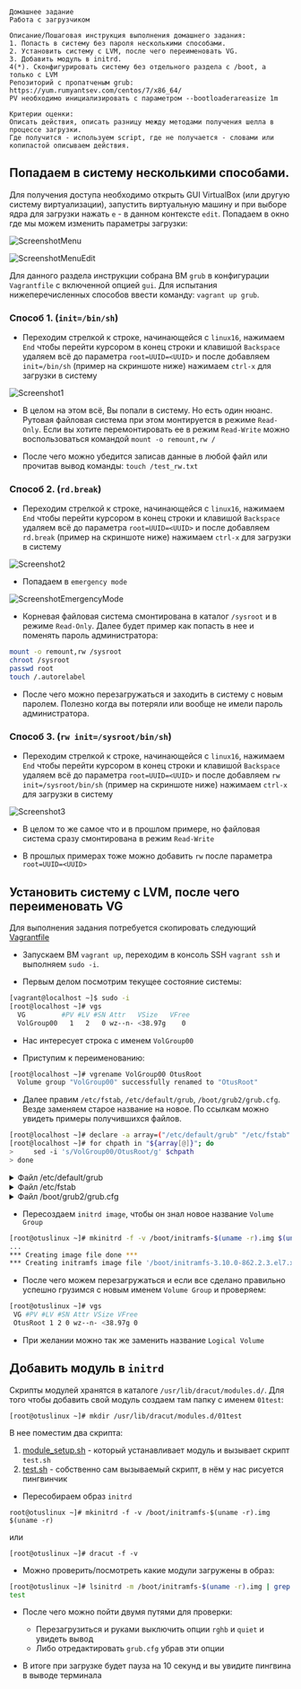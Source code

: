 ```
Домашнее задание
Работа с загрузчиком

Описание/Пошаговая инструкция выполнения домашнего задания:
1. Попасть в систему без пароля несколькими способами.
2. Установить систему с LVM, после чего переименовать VG.
3. Добавить модуль в initrd.
4(*). Сконфигурировать систему без отдельного раздела с /boot, а только с LVM
Репозиторий с пропатченым grub: https://yum.rumyantsev.com/centos/7/x86_64/
PV необходимо инициализировать с параметром --bootloaderareasize 1m

Критерии оценки:
Описать действия, описать разницу между методами получения шелла в процессе загрузки.
Где получится - используем script, где не получается - словами или копипастой описываем действия.
```
## Попадаем в систему несколькими способами. 

Для получения доступа необходимо открыть GUI VirtualBox (или другую систему виртуализации), запустить виртуальную машину и при выборе ядра для загрузки нажать `e` - в данном контексте `edit`. Попадаем в окно где мы можем изменить параметры загрузки:

![ScreenshotMenu](https://raw.githubusercontent.com/mmmex/grub/master/Screenshot_MenuGrub.png)

![ScreenshotMenuEdit](https://raw.githubusercontent.com/mmmex/grub/master/Screenshot_MenuEdit.png)

Для данного раздела инструкции собрана ВМ `grub` в конфигурации `Vagrantfile` с включенной опцией `gui`. Для испытания нижеперечисленных способов ввести команду: `vagrant up grub`.

### Способ 1. (`init=/bin/sh`)

* Переходим стрелкой к строке, начинающейся с `linux16`, нажимаем `End` чтобы перейти курсором в конец строки и клавишой `Backspace` удаляем всё до параметра `root=UUID=<UUID>` и после добавляем `init=/bin/sh` (пример на скриншоте ниже) нажимаем `сtrl-x` для загрузки в систему

![Screenshot1](https://raw.githubusercontent.com/mmmex/grub/master/Screenshot1.png)

* В целом на этом всё, Вы попали в систему. Но есть один нюанс. Рутовая файловая система при этом монтируется в режиме `Read-Only`. Если вы хотите перемонтировать ее в режим `Read-Write` можно воспользоваться командой `mount -o remount,rw /`

* После чего можно убедится записав данные в любой файл или прочитав вывод команды: `touch /test_rw.txt`

### Способ 2. (`rd.break`)

* Переходим стрелкой к строке, начинающейся с `linux16`, нажимаем `End` чтобы перейти курсором в конец строки и клавишой `Backspace` удаляем всё до параметра `root=UUID=<UUID>` и после добавляем `rd.break` (пример на скриншоте ниже) нажимаем `сtrl-x` для загрузки в систему

![Screenshot2](https://raw.githubusercontent.com/mmmex/grub/master/Screenshot2.png)

* Попадаем в `emergency mode` 

![ScreenshotEmergencyMode](https://raw.githubusercontent.com/mmmex/grub/master/Screenshot_EmergencyMode.png)

* Корневая файловая система смонтирована в каталог `/sysroot` и в режиме `Read-Only`. Далее будет пример как попасть в нее и поменять пароль администратора:

```sh
mount -o remount,rw /sysroot
chroot /sysroot
passwd root
touch /.autorelabel
```

* После чего можно перезагружаться и заходить в систему с новым паролем. Полезно когда вы потеряли или вообще не имели пароль администратора.

### Способ 3. (`rw init=/sysroot/bin/sh`)

* Переходим стрелкой к строке, начинающейся с `linux16`, нажимаем `End` чтобы перейти курсором в конец строки и клавишой `Backspace` удаляем всё до параметра `root=UUID=<UUID>` и после добавляем `rw init=/sysroot/bin/sh` (пример на скриншоте ниже) нажимаем `сtrl-x` для загрузки в систему

![Screenshot3](https://raw.githubusercontent.com/mmmex/grub/master/Screenshot3.png)

* В целом то же самое что и в прошлом примере, но файловая система сразу смонтирована в режим `Read-Write`

* В прошлых примерах тоже можно добавить `rw` после параметра `root=UUID=<UUID>`

## Установить систему с LVM, после чего переименовать VG

Для выполнения задания потребуется скопировать следующий [Vagrantfile](https://github.com/mmmex/homework3/blob/master/Vagrantfile)

* Запускаем ВМ `vagrant up`, переходим в консоль SSH `vagrant ssh` и выполняем `sudo -i`.

* Первым делом посмотрим текущее состояние системы:

```bash
[vagrant@localhost ~]$ sudo -i
[root@localhost ~]# vgs
  VG         #PV #LV #SN Attr   VSize   VFree
  VolGroup00   1   2   0 wz--n- <38.97g    0
```

* Нас интересует строка с именем `VolGroup00`

* Приступим к переименованию:

```bash
[root@localhost ~]# vgrename VolGroup00 OtusRoot
  Volume group "VolGroup00" successfully renamed to "OtusRoot"
```

* Далее правим `/etc/fstab`, `/etc/default/grub`, `/boot/grub2/grub.cfg`. Везде заменяем старое название на новое. По ссылкам можно увидеть примеры получившихся файлов.

```bash
[root@localhost ~]# declare -a array=("/etc/default/grub" "/etc/fstab" "/boot/grub2/grub.cfg")
[root@localhost ~]# for chpath in "${array[@]}"; do
>     sed -i 's/VolGroup00/OtusRoot/g' $chpath
> done
```

<details><summary>Файл /etc/default/grub</summary>
<code>
GRUB_TIMEOUT=1
GRUB_DISTRIBUTOR="$(sed 's, release .*$,,g' /etc/system-release)"
GRUB_DEFAULT=saved
GRUB_DISABLE_SUBMENU=true
GRUB_TERMINAL_OUTPUT="console"
GRUB_CMDLINE_LINUX="no_timer_check console=tty0 console=ttyS0,115200n8 net.ifnames=0 biosdevname=0 elevator=noop crashkernel=auto rd.lvm.lv=OtusRoot/LogVol00 rd.lvm.lv=OtusRoot/LogVol01 rhgb quiet"
GRUB_DISABLE_RECOVERY="true"
</code>
</details>

<details><summary>Файл /etc/fstab</summary>
<code>
#
# /etc/fstab
# Created by anaconda on Sat May 12 18:50:26 2018
#
# Accessible filesystems, by reference, are maintained under '/dev/disk'
# See man pages fstab(5), findfs(8), mount(8) and/or blkid(8) for more info
#
/dev/mapper/OtusRoot-LogVol00 /                       xfs     defaults        0 0
UUID=570897ca-e759-4c81-90cf-389da6eee4cc /boot                   xfs     defaults        0 0
/dev/mapper/OtusRoot-LogVol01 swap                    swap    defaults        0 0
</code>
</details>

<details><summary>Файл /boot/grub2/grub.cfg</summary>
<code>
#
# DO NOT EDIT THIS FILE
#
# It is automatically generated by grub2-mkconfig using templates
# from /etc/grub.d and settings from /etc/default/grub
#

### BEGIN /etc/grub.d/00_header ###
set pager=1

if [ -s $prefix/grubenv ]; then
  load_env
fi
if [ "${next_entry}" ] ; then
   set default="${next_entry}"
   set next_entry=
   save_env next_entry
   set boot_once=true
else
   set default="${saved_entry}"
fi

if [ x"${feature_menuentry_id}" = xy ]; then
  menuentry_id_option="--id"
else
  menuentry_id_option=""
fi

export menuentry_id_option

if [ "${prev_saved_entry}" ]; then
  set saved_entry="${prev_saved_entry}"
  save_env saved_entry
  set prev_saved_entry=
  save_env prev_saved_entry
  set boot_once=true
fi

function savedefault {
  if [ -z "${boot_once}" ]; then
    saved_entry="${chosen}"
    save_env saved_entry
  fi
}

function load_video {
  if [ x$feature_all_video_module = xy ]; then
    insmod all_video
  else
    insmod efi_gop
    insmod efi_uga
    insmod ieee1275_fb
    insmod vbe
    insmod vga
    insmod video_bochs
    insmod video_cirrus
  fi
}

terminal_output console
if [ x$feature_timeout_style = xy ] ; then
  set timeout_style=menu
  set timeout=1
# Fallback normal timeout code in case the timeout_style feature is
# unavailable.
else
  set timeout=1
fi
### END /etc/grub.d/00_header ###

### BEGIN /etc/grub.d/00_tuned ###
set tuned_params=""
set tuned_initrd=""
### END /etc/grub.d/00_tuned ###

### BEGIN /etc/grub.d/01_users ###
if [ -f ${prefix}/user.cfg ]; then
  source ${prefix}/user.cfg
  if [ -n "${GRUB2_PASSWORD}" ]; then
    set superusers="root"
    export superusers
    password_pbkdf2 root ${GRUB2_PASSWORD}
  fi
fi
### END /etc/grub.d/01_users ###

### BEGIN /etc/grub.d/10_linux ###
menuentry 'CentOS Linux (3.10.0-862.2.3.el7.x86_64) 7 (Core)' --class centos --class gnu-linux --class gnu --class os --unrestricted $menuentry_id_option 'gnulinux-3.10.0-862.2.3.el7.x86_64-advanced-b60e9498-0baa-4d9f-90aa-069048217fee' {
        load_video
        set gfxpayload=keep
        insmod gzio
        insmod part_msdos
        insmod xfs
        set root='hd0,msdos2'
        if [ x$feature_platform_search_hint = xy ]; then
          search --no-floppy --fs-uuid --set=root --hint='hd0,msdos2'  570897ca-e759-4c81-90cf-389da6eee4cc
        else
          search --no-floppy --fs-uuid --set=root 570897ca-e759-4c81-90cf-389da6eee4cc
        fi
        linux16 /vmlinuz-3.10.0-862.2.3.el7.x86_64 root=/dev/mapper/OtusRoot-LogVol00 ro no_timer_check console=tty0 console=ttyS0,115200n8 net.ifnames=0 biosdevname=0 elevator=noop crashkernel=auto rd.lvm.lv=OtusRoot/LogVol00 rd.lvm.lv=OtusRoot/LogVol01 rhgb quiet
        initrd16 /initramfs-3.10.0-862.2.3.el7.x86_64.img
}
if [ "x$default" = 'CentOS Linux (3.10.0-862.2.3.el7.x86_64) 7 (Core)' ]; then default='Advanced options for CentOS Linux>CentOS Linux (3.10.0-862.2.3.el7.x86_64) 7 (Core)'; fi;
### END /etc/grub.d/10_linux ###

### BEGIN /etc/grub.d/20_linux_xen ###
### END /etc/grub.d/20_linux_xen ###

### BEGIN /etc/grub.d/20_ppc_terminfo ###
### END /etc/grub.d/20_ppc_terminfo ###

### BEGIN /etc/grub.d/30_os-prober ###
### END /etc/grub.d/30_os-prober ###

### BEGIN /etc/grub.d/40_custom ###
# This file provides an easy way to add custom menu entries.  Simply type the
# menu entries you want to add after this comment.  Be careful not to change
# the 'exec tail' line above.
### END /etc/grub.d/40_custom ###

### BEGIN /etc/grub.d/41_custom ###
if [ -f  ${config_directory}/custom.cfg ]; then
  source ${config_directory}/custom.cfg
elif [ -z "${config_directory}" -a -f  $prefix/custom.cfg ]; then
  source $prefix/custom.cfg;
fi
### END /etc/grub.d/41_custom ###
</code>
</details>

* Пересоздаем `initrd image`, чтобы он знал новое название `Volume Group`

```sh
[root@otuslinux ~]# mkinitrd -f -v /boot/initramfs-$(uname -r).img $(uname -r)
...
*** Creating image file done ***
*** Creating initramfs image file '/boot/initramfs-3.10.0-862.2.3.el7.x86_64.img' done ***
```

* После чего можем перезагружаться и если все сделано правильно успешно грузимся с
новым именем `Volume Group` и проверяем:

```sh
[root@otuslinux ~]# vgs
 VG #PV #LV #SN Attr VSize VFree
 OtusRoot 1 2 0 wz--n- <38.97g 0
```

* При желании можно так же заменить название `Logical Volume`

## Добавить модуль в `initrd`

Скрипты модулей хранятся в каталоге `/usr/lib/dracut/modules.d/`. Для того чтобы
добавить свой модуль создаем там папку с именем `01test`:

```[root@otuslinux ~]# mkdir /usr/lib/dracut/modules.d/01test```

В нее поместим два скрипта:

1. [module_setup.sh](/module_setup.sh) - который устанавливает модуль и вызывает скрипт `test.sh`
2. [test.sh](/test.sh) - собственно сам вызываемый скрипт, в нём у нас рисуется пингвинчик

* Пересобираем образ `initrd`

```root@otuslinux ~]# mkinitrd -f -v /boot/initramfs-$(uname -r).img $(uname -r)```

или

```[root@otuslinux ~]# dracut -f -v```

* Можно проверить/посмотреть какие модули загружены в образ:

```sh
[root@otuslinux ~]# lsinitrd -m /boot/initramfs-$(uname -r).img | grep test
test
```

* После чего можно пойти двумя путями для проверки:
	* Перезагрузиться и руками выключить опции `rghb` и `quiet` и увидеть вывод
	* Либо отредактировать `grub.cfg` убрав эти опции

* В итоге при загрузке будет пауза на 10 секунд и вы увидите пингвина в выводе
терминала


